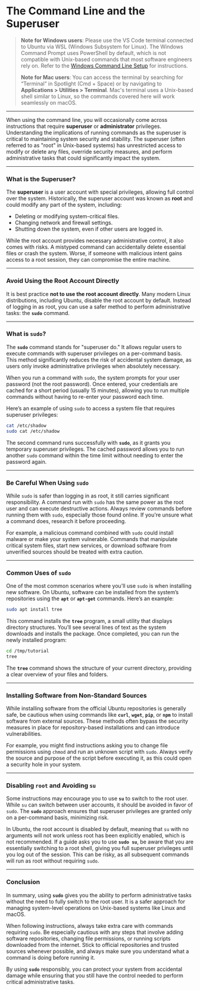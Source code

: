 # **The Command Line and the Superuser**

> **Note for Windows users**: Please use the VS Code terminal connected to Ubuntu via WSL (Windows Subsystem for Linux). The Windows Command Prompt uses PowerShell by default, which is not compatible with Unix-based commands that most software engineers rely on. Refer to the [Windows Command Line Setup](../logistics/required-software.md#install-and-setup-windows-subsystem-for-linux-wsl) for instructions.
>
> **Note for Mac users**: You can access the terminal by searching for “Terminal” in Spotlight (Cmd + Space) or by navigating to **Applications > Utilities > Terminal**. Mac's terminal uses a Unix-based shell similar to Linux, so the commands covered here will work seamlessly on macOS.

---

When using the command line, you will occasionally come across instructions that require **superuser** or **administrator** privileges. Understanding the implications of running commands as the superuser is critical to maintaining system security and stability. The superuser (often referred to as "root" in Unix-based systems) has unrestricted access to modify or delete any files, override security measures, and perform administrative tasks that could significantly impact the system.

---

### **What is the Superuser?**

The **superuser** is a user account with special privileges, allowing full control over the system. Historically, the superuser account was known as **root** and could modify any part of the system, including:

- Deleting or modifying system-critical files.
- Changing network and firewall settings.
- Shutting down the system, even if other users are logged in.

While the root account provides necessary administrative control, it also comes with risks. A mistyped command can accidentally delete essential files or crash the system. Worse, if someone with malicious intent gains access to a root session, they can compromise the entire machine.

---

### **Avoid Using the Root Account Directly**

It is best practice **not to use the root account directly**. Many modern Linux distributions, including Ubuntu, disable the root account by default. Instead of logging in as root, you can use a safer method to perform administrative tasks: the **`sudo`** command.

---

### **What is `sudo`?**

The **`sudo`** command stands for "superuser do." It allows regular users to execute commands with superuser privileges on a per-command basis. This method significantly reduces the risk of accidental system damage, as users only invoke administrative privileges when absolutely necessary.

When you run a command with `sudo`, the system prompts for your user password (not the root password). Once entered, your credentials are cached for a short period (usually 15 minutes), allowing you to run multiple commands without having to re-enter your password each time.

Here’s an example of using `sudo` to access a system file that requires superuser privileges:

```bash
cat /etc/shadow
sudo cat /etc/shadow
```

The second command runs successfully with **`sudo`**, as it grants you temporary superuser privileges. The cached password allows you to run another `sudo` command within the time limit without needing to enter the password again.

---

### **Be Careful When Using `sudo`**

While `sudo` is safer than logging in as root, it still carries significant responsibility. A command run with `sudo` has the same power as the root user and can execute destructive actions. Always review commands before running them with `sudo`, especially those found online. If you're unsure what a command does, research it before proceeding.

For example, a malicious command combined with `sudo` could install malware or make your system vulnerable. Commands that manipulate critical system files, start new services, or download software from unverified sources should be treated with extra caution.

---

### **Common Uses of `sudo`**

One of the most common scenarios where you'll use `sudo` is when installing new software. On Ubuntu, software can be installed from the system’s repositories using the **`apt`** or **`apt-get`** commands. Here’s an example:

```bash
sudo apt install tree
```

This command installs the **`tree`** program, a small utility that displays directory structures. You’ll see several lines of text as the system downloads and installs the package. Once completed, you can run the newly installed program:

```bash
cd /tmp/tutorial
tree
```

The **`tree`** command shows the structure of your current directory, providing a clear overview of your files and folders.

---

### **Installing Software from Non-Standard Sources**

While installing software from the official Ubuntu repositories is generally safe, be cautious when using commands like **`curl`**, **`wget`**, **`pip`**, or **`npm`** to install software from external sources. These methods often bypass the security measures in place for repository-based installations and can introduce vulnerabilities.

For example, you might find instructions asking you to change file permissions using `chmod` and run an unknown script with `sudo`. Always verify the source and purpose of the script before executing it, as this could open a security hole in your system.

---

### **Disabling `root` and Avoiding `su`**

Some instructions may encourage you to use **`su`** to switch to the root user. While `su` can switch between user accounts, it should be avoided in favor of `sudo`. The **`sudo`** approach ensures that superuser privileges are granted only on a per-command basis, minimizing risk.

In Ubuntu, the root account is disabled by default, meaning that `su` with no arguments will not work unless root has been explicitly enabled, which is not recommended. If a guide asks you to use **`sudo su`**, be aware that you are essentially switching to a root shell, giving you full superuser privileges until you log out of the session. This can be risky, as all subsequent commands will run as root without requiring `sudo`.

---

### **Conclusion**

In summary, using **`sudo`** gives you the ability to perform administrative tasks without the need to fully switch to the root user. It is a safer approach for managing system-level operations on Unix-based systems like Linux and macOS.

When following instructions, always take extra care with commands requiring `sudo`. Be especially cautious with any steps that involve adding software repositories, changing file permissions, or running scripts downloaded from the internet. Stick to official repositories and trusted sources whenever possible, and always make sure you understand what a command is doing before running it.

By using **`sudo`** responsibly, you can protect your system from accidental damage while ensuring that you still have the control needed to perform critical administrative tasks.